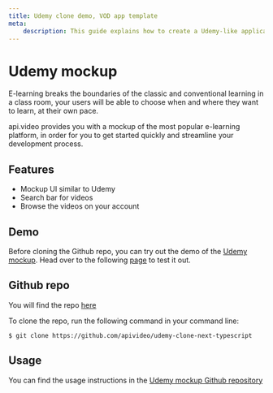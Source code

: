 ```yaml
---
title: Udemy clone demo, VOD app template
meta:
    description: This guide explains how to create a Udemy-like application with api.video.
---
```


# Udemy mockup

E-learning breaks the boundaries of the classic and conventional learning in a class room, your users will be able to choose when and where they want to learn, at their own pace.

api.video provides you with a mockup of the most popular e-learning platform, in order for you to get started quickly and streamline your development process.

## Features

- Mockup UI similar to Udemy
- Search bar for videos
- Browse the videos on your account

## Demo

Before cloning the Github repo, you can try out the demo of the [Udemy mockup](https://udemy-clone-next-typescript.vercel.app/). Head over to the following [page](https://udemy-clone-next-typescript.vercel.app/) to test it out.

## Github repo

You will find the repo [here](https://github.com/apivideo/udemy-clone-next-typescript)

To clone the repo, run the following command in your command line:

```
$ git clone https://github.com/apivideo/udemy-clone-next-typescript
```

## Usage

You can find the usage instructions in the [Udemy mockup Github repository](https://github.com/apivideo/udemy-clone-next-typescript#readme)
